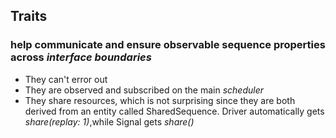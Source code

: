 

## Traits
### help communicate and ensure observable sequence properties across *interface boundaries*

 * They can't error out
 * They are observed and subscribed on the main _scheduler_
 * They share resources, which is not surprising since they are both derived from an entity called SharedSequence. Driver automatically gets _share(replay: 1)_,while Signal gets _share()_  
